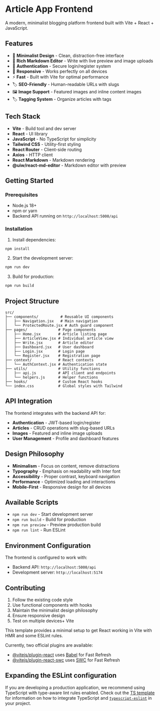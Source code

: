 # Article App Frontend

A modern, minimalist blogging platform frontend built with Vite + React + JavaScript.

## Features

- 🎨 **Minimalist Design** - Clean, distraction-free interface
- 📝 **Rich Markdown Editor** - Write with live preview and image uploads
- 🔐 **Authentication** - Secure login/register system
- 📱 **Responsive** - Works perfectly on all devices
- ⚡ **Fast** - Built with Vite for optimal performance
- 🏷️ **SEO-Friendly** - Human-readable URLs with slugs
- 🖼️ **Image Support** - Featured images and inline content images
- 🏷️ **Tagging System** - Organize articles with tags

## Tech Stack

- **Vite** - Build tool and dev server
- **React** - UI library
- **JavaScript** - No TypeScript for simplicity
- **Tailwind CSS** - Utility-first styling
- **React Router** - Client-side routing
- **Axios** - HTTP client
- **React Markdown** - Markdown rendering
- **@uiw/react-md-editor** - Markdown editor with preview

## Getting Started

### Prerequisites

- Node.js 18+ 
- npm or yarn
- Backend API running on `http://localhost:5000/api`

### Installation

1. Install dependencies:
```bash
npm install
```

2. Start the development server:
```bash
npm run dev
```

3. Build for production:
```bash
npm run build
```

## Project Structure

```
src/
├── components/          # Reusable UI components
│   ├── Navigation.jsx   # Main navigation
│   └── ProtectedRoute.jsx # Auth guard component
├── pages/              # Page components
│   ├── Home.jsx        # Article listing page
│   ├── ArticleView.jsx # Individual article view
│   ├── Write.jsx       # Article editor
│   ├── Dashboard.jsx   # User dashboard
│   ├── Login.jsx       # Login page
│   └── Register.jsx    # Registration page
├── context/            # React contexts
│   └── AuthContext.jsx # Authentication state
├── utils/              # Utility functions
│   ├── api.js          # API client and endpoints
│   └── helpers.js      # Helper functions
├── hooks/              # Custom React hooks
└── index.css           # Global styles with Tailwind
```

## API Integration

The frontend integrates with the backend API for:

- **Authentication** - JWT-based login/register
- **Articles** - CRUD operations with slug-based URLs
- **Images** - Featured and inline image uploads
- **User Management** - Profile and dashboard features

## Design Philosophy

- **Minimalism** - Focus on content, remove distractions
- **Typography** - Emphasis on readability with Inter font
- **Accessibility** - Proper contrast, keyboard navigation
- **Performance** - Optimized loading and interactions
- **Mobile-First** - Responsive design for all devices

## Available Scripts

- `npm run dev` - Start development server
- `npm run build` - Build for production
- `npm run preview` - Preview production build
- `npm run lint` - Run ESLint

## Environment Configuration

The frontend is configured to work with:
- Backend API: `http://localhost:5000/api`
- Development server: `http://localhost:5174`

## Contributing

1. Follow the existing code style
2. Use functional components with hooks
3. Maintain the minimalist design philosophy
4. Ensure responsive design
5. Test on multiple devices+ Vite

This template provides a minimal setup to get React working in Vite with HMR and some ESLint rules.

Currently, two official plugins are available:

- [@vitejs/plugin-react](https://github.com/vitejs/vite-plugin-react/blob/main/packages/plugin-react) uses [Babel](https://babeljs.io/) for Fast Refresh
- [@vitejs/plugin-react-swc](https://github.com/vitejs/vite-plugin-react/blob/main/packages/plugin-react-swc) uses [SWC](https://swc.rs/) for Fast Refresh

## Expanding the ESLint configuration

If you are developing a production application, we recommend using TypeScript with type-aware lint rules enabled. Check out the [TS template](https://github.com/vitejs/vite/tree/main/packages/create-vite/template-react-ts) for information on how to integrate TypeScript and [`typescript-eslint`](https://typescript-eslint.io) in your project.
